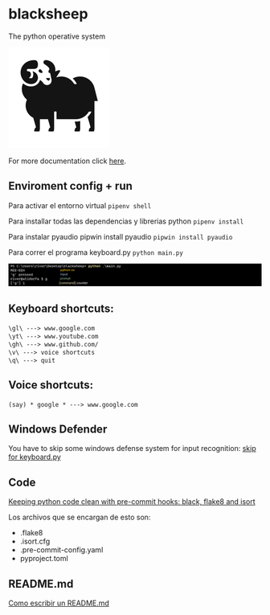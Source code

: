 # blacksheep

The python operative system

![os_bs](https://github.com/atidorfa/blacksheep/blob/master/os_bs.png)

For more documentation click [here](https://www.notion.so/Blacksheep-4e1e36b206b643c7bacf8ba1b90fe299).

## Enviroment config + run

Para activar el entorno virtual ```pipenv shell```

Para installar todas las dependencias y librerias python ```pipenv install```

Para instalar pyaudio pipwin install pyaudio ```pipwin install pyaudio```

Para correr el programa keyboard.py ```python main.py```

![os_blackshep](https://github.com/atidorfa/blacksheep/blob/master/os_blackshep.png)

## Keyboard shortcuts:
```
\gl\ ---> www.google.com
\yt\ ---> www.youtube.com
\gh\ ---> www.github.com/
\v\ ---> voice shortcuts
\q\ ---> quit
```

## Voice shortcuts:
```
(say) * google * ---> www.google.com
```

## Windows Defender
You have to skip some windows defense system for input recognition: [skip for keyboard.py](https://support.microsoft.com/en-us/windows/add-an-exclusion-to-windows-security-811816c0-4dfd-af4a-47e4-c301afe13b26#:~:text=Go%20to%20Start%20%3E%20Settings%20%3E%20Update,%2C%20file%20types%2C%20or%20process.)


## Code
[Keeping python code clean with pre-commit hooks: black, flake8 and isort](https://rohitgupta.xyz/blog/keeping-python-code-clean-with-pre-commit-hooks-black-flake8-and-isort/)

Los archivos que se encargan de esto son:
- .flake8
- .isort.cfg
- .pre-commit-config.yaml
- pyproject.toml

## README.md
[Como escribir un README.md](https://docs.github.com/en/get-started/writing-on-github/getting-started-with-writing-and-formatting-on-github/basic-writing-and-formatting-syntax)
